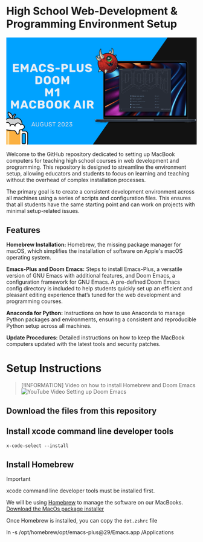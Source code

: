 # High School Web-Development & Programming Environment Setup

![Doom Emacs Setup](/assets/emacs_install_emacs-plus-doom.png)

Welcome to the GitHub repository dedicated to setting up MacBook computers for teaching high school courses in web development and programming. This repository is designed to streamline the environment setup, allowing educators and students to focus on learning and teaching without the overhead of complex installation processes.

The primary goal is to create a consistent development environment across all machines using a series of scripts and configuration files. This ensures that all students have the same starting point and can work on projects with minimal setup-related issues.

## Features

**Homebrew Installation:** Homebrew, the missing package manager for macOS, which simplifies the installation of software on Apple's macOS operating system.

**Emacs-Plus and Doom Emacs:** Steps to install Emacs-Plus, a versatile version of GNU Emacs with additional features, and Doom Emacs, a configuration framework for GNU Emacs. A pre-defined Doom Emacs config directory is included to help students quickly set up an efficient and pleasant editing experience that’s tuned for the web development and programming courses.

**Anaconda for Python:** Instructions on how to use Anaconda to manage Python packages and environments, ensuring a consistent and reproducible Python setup across all machines.

**Update Procedures:** Detailed instructions on how to keep the MacBook computers updated with the latest tools and security patches.

# Setup Instructions


> [!INFORMATION]
> Video on how to install Homebrew and Doom Emacs 
> ![YouTube Video Setting up Doom Emacs](https://youtu.be/A6SxH9lUWV0)

## Download the files from this repository



## Install xcode command line developer tools

``` shell
x-code-select --install
```


## Install Homebrew

> [!IMPORTANT]
> xcode command line developer tools must be installed first.

We will be using [Homebrew](https://brew.sh) to manage the software on our MacBooks.  
[Download the MacOs package installer](https://github.com/Homebrew/brew/releases/latest)

Once Homebrew is installed, you can copy the `dot.zshrc` file 


ln -s /opt/homebrew/opt/emacs-plus@29/Emacs.app /Applications
